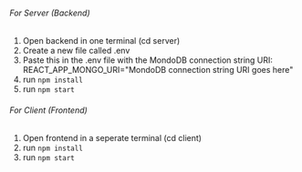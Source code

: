###### For Server (Backend)
1. Open backend in one terminal (cd server)
2. Create a new file called .env
3. Paste this in the .env file with the MondoDB connection string URI:
     REACT_APP_MONGO_URI="MondoDB connection string URI goes here"
4. run `npm install`
5. run `npm start`

###### For Client (Frontend)
1. Open frontend in a seperate terminal (cd client)
2. run `npm install`
3. run `npm start`
